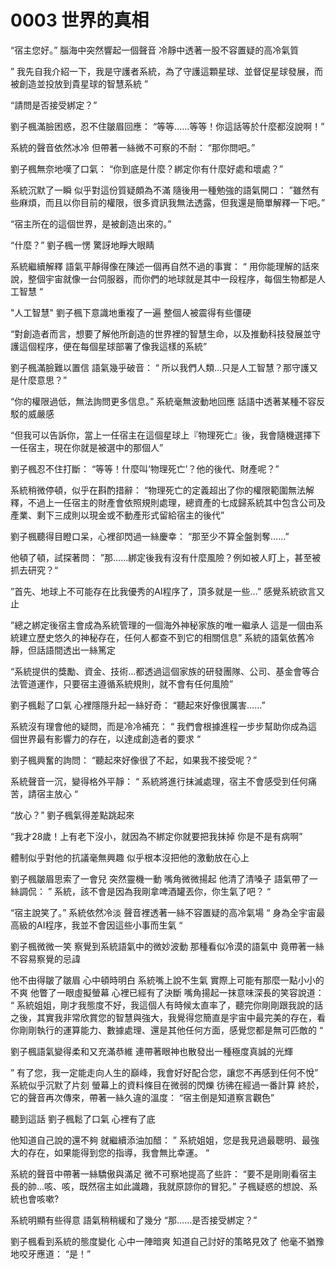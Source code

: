 # 0003 世界的真相

“宿主您好。”
腦海中突然響起一個聲音
冷靜中透著一股不容置疑的高冷氣質

” 我先自我介紹一下，我是守護者系統，為了守護這顆星球、並督促星球發展，而被創造並投放到貴星球的智慧系統 ”

“請問是否接受綁定？”

劉子楓滿臉困惑，忍不住皺眉回應：
“等等……等等！你這話等於什麼都沒說啊！”

系統的聲音依然冰冷
但帶著一絲微不可察的不耐：
“那你問吧。”

劉子楓無奈地嘆了口氣：
“你到底是什麼？綁定你有什麼好處和壞處？”

系統沉默了一瞬
似乎對這份質疑頗為不滿
隨後用一種勉強的語氣開口：
”雖然有些麻煩，而且以你目前的權限，很多資訊我無法透露，但我還是簡單解釋一下吧。”

“宿主所在的這個世界，是被創造出來的。”

“什麼？”
劉子楓一愣
驚訝地睜大眼睛

系統繼續解釋
語氣平靜得像在陳述一個再自然不過的事實：
“ 用你能理解的話來說，整個宇宙就像一台伺服器，而你們的地球就是其中一段程序，每個生物都是人工智慧 “

"人工智慧"
劉子楓下意識地重複了一遍
整個人被震得有些僵硬

“對創造者而言，想要了解他所創造的世界裡的智慧生命，以及推動科技發展並守護這個程序，便在每個星球部署了像我這樣的系統”

劉子楓滿臉難以置信
語氣幾乎破音：
“ 所以我們人類…只是人工智慧？那守護又是什麼意思？”

“你的權限過低，無法詢問更多信息。”
系統毫無波動地回應
話語中透著某種不容反駁的威嚴感

“但我可以告訴你，當上一任宿主在這個星球上『物理死亡』後，我會隨機選擇下一任宿主，現在你就是被選中的那個人”

劉子楓忍不住打斷：
“等等！什麼叫‘物理死亡’？他的後代、財產呢？”

系統稍微停頓，似乎在斟酌措辭：
“物理死亡的定義超出了你的權限範圍無法解釋，不過上一任宿主的財產會依照規則處理，總資產的七成歸系統其中包含公司及產業、剩下三成則以現金或不動產形式留給宿主的後代”

劉子楓聽得目瞪口呆，心裡卻閃過一絲慶幸：
“那至少不算全盤剝奪……”

他頓了頓，試探著問：
”那……綁定後我有沒有什麼風險？例如被人盯上，甚至被抓去研究？“

”首先、地球上不可能存在比我優秀的AI程序了，頂多就是一些…”
感覺系統欲言又止

”總之綁定後宿主會成為系統管理的一個海外神秘家族的唯一繼承人
這是一個由系統建立歷史悠久的神秘存在，任何人都查不到它的相關信息”
系統的語氣依舊冷靜，但話語間透出一絲篤定

“系統提供的獎勵、資金、技術…都透過這個家族的研發團隊、公司、基金會等合法管道運作，只要宿主遵循系統規則，就不會有任何風險”

劉子楓鬆了口氣
心裡隱隱升起一絲好奇：
“聽起來好像很厲害……”

系統沒有理會他的疑問，而是冷冷補充：
“ 我們會根據進程一步步幫助你成為這個世界最有影響力的存在，以達成創造者的要求 “

劉子楓興奮的詢問：
“聽起來好像很了不起，如果我不接受呢？”

系統聲音一沉，變得格外平靜：
“ 系統將進行抹滅處理，宿主不會感受到任何痛苦，請宿主放心 “

“放心？”
劉子楓氣得差點跳起來

“我才28歲！上有老下沒小，就因為不綁定你就要把我抹掉
你是不是有病啊”

體制似乎對他的抗議毫無興趣
似乎根本沒把他的激動放在心上

劉子楓皺眉思索了一會兒
突然靈機一動
嘴角微微揚起
他清了清嗓子
語氣帶了一絲調侃：
” 系統，該不會是因為我剛拿啤酒罐丟你，你生氣了吧？ “

“宿主說笑了。”
系統依然冷淡
聲音裡透著一絲不容置疑的高冷氣場
“ 身為全宇宙最高級的AI程序，我並不會因這些小事而生氣 “

劉子楓微微一笑
察覺到系統語氣中的微妙波動
那種看似冷漠的語氣中
竟帶著一絲不容易察覺的忌諱

他不由得皺了皺眉
心中頓時明白
系統嘴上說不生氣
實際上可能有那麼一點小小的不爽
他瞥了一眼虛擬螢幕
心裡已經有了決斷
嘴角揚起一抹意味深長的笑容說道：
“ 系統姐姐，剛才我態度不好，我這個人有時候太直率了，聽完你剛剛跟我說的話之後，其實我非常欣賞您的智慧與強大，我覺得您簡直是宇宙中最完美的存在，看你剛剛執行的運算能力、數據處理、還是其他任何方面，感覺您都是無可匹敵的 “

劉子楓語氣變得柔和又充滿恭維
連帶著眼神也散發出一種極度真誠的光輝

” 有了您，我一定能走向人生的巔峰，我會好好配合您，讓您不再感到任何不悅”
系統似乎沉默了片刻
螢幕上的資料條目在微弱的閃爍
彷彿在經過一番計算
終於，它的聲音再次傳來，帶著一絲久違的溫度：
“宿主倒是知道察言觀色”

聽到這話
劉子楓鬆了口氣
心裡有了底

他知道自己說的還不夠
就繼續添油加醋：
” 系統姐姐，您是我見過最聰明、最強大的存在，如果能得到您的指導，我會無比幸運。 “

系統的聲音中帶著一絲驕傲與滿足
微不可察地提高了些許：
“要不是剛剛看宿主長的帥…咳、咳，既然宿主如此識趣，我就原諒你的冒犯。”
子楓疑惑的想說、系統也會咳嗽?

系統明顯有些得意
語氣稍稍緩和了幾分
“那……是否接受綁定？”

劉子楓看到系統的態度變化
心中一陣暗爽
知道自己討好的策略見效了
他毫不猶豫地咬牙應道：
“是！”